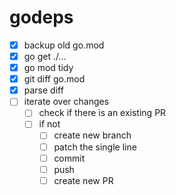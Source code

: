 # godeps

- [x] backup old go.mod
- [x] go get ./...
- [x] go mod tidy
- [x] git diff go.mod
- [x] parse diff
- [ ] iterate over changes
  - [ ] check if there is an existing PR
  - [ ] if not
    - [ ] create new branch
    - [ ] patch the single line
    - [ ] commit
    - [ ] push
    - [ ] create new PR
